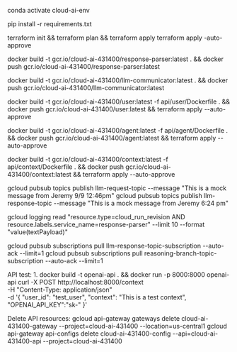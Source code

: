 conda activate cloud-ai-env

pip install -r requirements.txt

terraform init && terraform plan && terraform apply
terraform apply -auto-approve

docker build -t gcr.io/cloud-ai-431400/response-parser:latest . &&
docker push gcr.io/cloud-ai-431400/response-parser:latest

docker build -t gcr.io/cloud-ai-431400/llm-communicator:latest . &&
docker push gcr.io/cloud-ai-431400/llm-communicator:latest

docker build -t gcr.io/cloud-ai-431400/user:latest -f api/user/Dockerfile . &&
docker push gcr.io/cloud-ai-431400/user:latest && terraform apply --auto-approve

docker build -t gcr.io/cloud-ai-431400/agent:latest -f api/agent/Dockerfile . &&
docker push gcr.io/cloud-ai-431400/agent:latest && terraform apply --auto-approve

docker build -t gcr.io/cloud-ai-431400/context:latest -f api/context/Dockerfile . &&
docker push gcr.io/cloud-ai-431400/context:latest && terraform apply --auto-approve


gcloud pubsub topics publish llm-request-topic --message "This is a mock message from Jeremy 9/9 12:46pm"
gcloud pubsub topics publish llm-response-topic --message "This is a mock message from Jeremy 6:24 pm"

gcloud logging read "resource.type=cloud_run_revision AND resource.labels.service_name=response-parser" --limit 10 --format "value(textPayload)"

gcloud pubsub subscriptions pull llm-response-topic-subscription --auto-ack --limit=1
gcloud pubsub subscriptions pull reasoning-branch-topic-subscription --auto-ack --limit=1

API test:
1. 
docker build -t openai-api . &&
docker run -p 8000:8000 openai-api
curl -X POST http://localhost:8000/context \
  -H "Content-Type: application/json" \
  -d '{
    "user_id": "test_user",
    "context": "This is a test context",
    "OPENAI_API_KEY":"sk-"
  }'


Delete API resources:
  gcloud api-gateway gateways delete cloud-ai-431400-gateway --project=cloud-ai-431400 --location=us-central1
  gcloud api-gateway api-configs delete cloud-ai-431400-config --api=cloud-ai-431400-api --project=cloud-ai-431400
